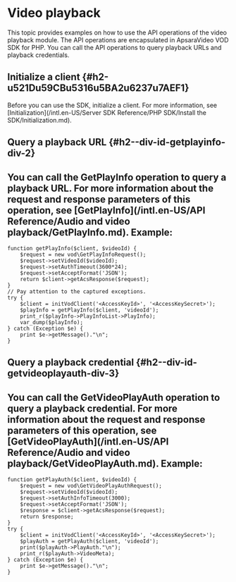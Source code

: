 Video playback 
===================================

This topic provides examples on how to use the API operations of the video playback module. The API operations are encapsulated in ApsaraVideo VOD SDK for PHP. You can call the API operations to query playback URLs and playback credentials.

Initialize a client {#h2-u521Du59CBu5316u5BA2u6237u7AEF1}
---------------------------------------------------------

Before you can use the SDK, initialize a client. For more information, see [Initialization](/intl.en-US/Server SDK Reference/PHP SDK/Install the SDK/Initialization.md).

Query a playback URL {#h2--div-id-getplayinfo-div-2}
----------------------------------------------------

You can call the GetPlayInfo operation to query a playback URL.
For more information about the request and response parameters of this operation, see [GetPlayInfo](/intl.en-US/API Reference/Audio and video playback/GetPlayInfo.md). Example: 
--------------------------------------------------------------------------------------------------------------------------------------------------------------------------------------------------------------------------------------------------------------------------------------------------

    function getPlayInfo($client, $videoId) {
        $request = new vod\GetPlayInfoRequest();
        $request->setVideoId($videoId);
        $request->setAuthTimeout(3600*24);
        $request->setAcceptFormat('JSON');
        return $client->getAcsResponse($request);
    }
    // Pay attention to the captured exceptions.
    try {
        $client = initVodClient('<AccessKeyId>', '<AccessKeySecret>');
        $playInfo = getPlayInfo($client, 'videoId');
        print_r($playInfo->PlayInfoList->PlayInfo);
        var_dump($playInfo);
    } catch (Exception $e) {
        print $e->getMessage()."\n";
    }



Query a playback credential {#h2--div-id-getvideoplayauth-div-3}
----------------------------------------------------------------

You can call the GetVideoPlayAuth operation to query a playback credential.
For more information about the request and response parameters of this operation, see [GetVideoPlayAuth](/intl.en-US/API Reference/Audio and video playback/GetVideoPlayAuth.md). Example: 
------------------------------------------------------------------------------------------------------------------------------------------------------------------------------------------------------------------------------------------------------------------------------------------------------------------------

    function getPlayAuth($client, $videoId) {
        $request = new vod\GetVideoPlayAuthRequest();
        $request->setVideoId($videoId);
        $request->setAuthInfoTimeout(3000);
        $request->setAcceptFormat('JSON');
        $response = $client->getAcsResponse($request);
        return $response;
    }
    try {
        $client = initVodClient('<AccessKeyId>', '<AccessKeySecret>');
        $playAuth = getPlayAuth($client, 'videoId');
        print($playAuth->PlayAuth."\n");
        print_r($playAuth->VideoMeta);
    } catch (Exception $e) {
        print $e->getMessage()."\n";
    }


